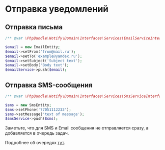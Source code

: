 # Отправка уведомлений

## Отправка письма

```php
/** @var \PhpBundle\Notify\Domain\Interfaces\Services\EmailServiceInterface $emailService */

$email = new EmailEntity;
$email->setFrom('from@mail.ru');
$email->setTo('example@yandex.ru');
$email->setSubject('Subject text');
$email->setBody('Body text');
$emailService->push($email);
```

## Отправка SMS-сообщения

```php
/** @var \PhpBundle\Notify\Domain\Interfaces\Services\SmsServiceInterface $smsService */

$sms = new SmsEntity;
$sms->setPhone('77051112233');
$sms->setMessage('text of message');
$smsService->push($sms);
```

Заметьте, что для SMS и Email сообщения не отправляется сразу,
а добавляется в очередь задач.

Подробнее об очередях [тут](https://github.com/php7bundle/queue/blob/master/docs/README.md).

